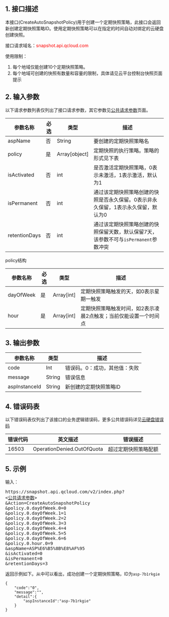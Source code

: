 
## 1. 接口描述

本接口(CreateAutoSnapshotPolicy)用于创建一个定期快照策略，此接口会返回新创建定期快照策略ID。使用定期快照策略可以在指定的时间自动对绑定的云硬盘创建快照。



接口请求域名：<font style="color:red">snapshot.api.qcloud.com</font>


使用限制：<br>
1. 每个地域仅能创建10个定期快照策略。<br>
2. 每个地域可创建的快照有数量和容量的限制，具体请见云平台控制台快照页面提示

## 2. 输入参数

以下请求参数列表仅列出了接口请求参数，其它参数见[公共请求参数](http://tcecqpoc.fsphere.cn/document/product/240/8320)页面。


| 参数名称 | 必选  | 类型 | 描述 |
|---------|---------|---------|---------|
| aspName | 否 | String | 要创建的定期快照策略名 |
| policy | 是 | Array[object] | 定期快照的执行策略。策略的形式见下表 |
| isActivated | 否 | int | 是否激活定期快照策略，0表示未激活，1表示激活，默认为1 |
| isPermanent | 否 | int | 通过该定期快照策略创建的快照是否永久保留。0表示非永久保留，1表示永久保留，默认为0 |
| retentionDays | 否 | int | 通过该定期快照策略创建的快照保留天数，默认保留7天，该参数不可与`isPermanent`参数冲突 |

policy结构

| 参数名称 | 必选  | 类型 | 描述 |
|---------|---------|---------|---------|
| dayOfWeek | 是 | Array[int] | 定期快照策略触发的天，如0表示星期一触发 |
| hour | 是 | Array[int] | 定期快照策略触发时间，如2表示凌晨2点触发；当前仅能设置一个时间点 |

## 3. 输出参数

| 参数名称 | 类型 | 描述 |
|---------|---------|---------|
| code | Int | 错误码。0：成功，其他值：失败|
| message | String | 错误信息|
| aspInstanceId | String | 新创建的定期快照策略ID |

## 4. 错误码表

以下错误码表仅列出了该接口的业务逻辑错误码，更多公共错误码详见[云硬盘错误码](http://tcecqpoc.fsphere.cn/doc/api/364/4207)

| 错误代码 | 英文描述 | 错误描述 |
| ------- | ------- | ------- |
| 16503 |  OperationDenied.OutOfQuota | 超过定期快照策略配额 |


## 5. 示例

输入：
<pre>
https://snapshot.api.qcloud.com/v2/index.php?
<<a href="http://tcecqpoc.fsphere.cn/doc/api/229/6976">公共请求参数</a>>
&Action=CreateAutoSnapshotPolicy
&policy.0.dayOfWeek.0=0
&policy.0.dayOfWeek.1=1
&policy.0.dayOfWeek.2=2
&policy.0.dayOfWeek.3=3
&policy.0.dayOfWeek.4=4
&policy.0.dayOfWeek.5=5
&policy.0.dayOfWeek.6=6
&policy.0.hour.0=9
&aspName=ASP%E6%B5%8B%E8%AF%95
&isActivated=0
&isPermanent=0
&retentionDays=3
</pre>

返回示例如下。从中可以看出，成功创建一个定期快照策略，ID为`asp-7b1rkgie`

```
{
    "code":"0",
    "message":"",
	"detail":{
		"aspInstanceId":"asp-7b1rkgie"
	}
}
```
